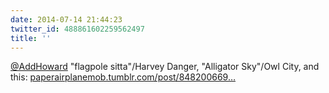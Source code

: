 ```yaml
---
date: 2014-07-14 21:44:23
twitter_id: 488861602259562497
title: ''
---
```


<!-- Tweet at https://twitter.com/statuses/488824575874977792 is either deleted or protected. -->

[@AddHoward](https://twitter.com/AddHoward) "flagpole sitta"/Harvey Danger, "Alligator Sky"/Owl City, and this: [paperairplanemob.tumblr.com/post/848200669…](http://paperairplanemob.tumblr.com/post/84820066954/todays-soundtrack)
